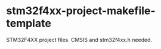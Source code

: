 stm32f4xx-project-makefile-template
=====
STM32F4XX project files. CMSIS and stm32f4xx.h needed.  

